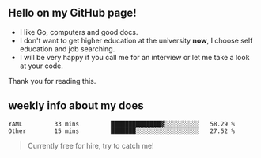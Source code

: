 ## Hello on my GitHub page!

- I like Go, computers and good docs.
- I don't want to get higher education at the university **now**, I choose self education and job searching.
- I will be very happy if you call me for an interview or let me take a look at your code.

Thank you for reading this.

## weekly info about my does
<!--START_SECTION:waka-->

```text
YAML         33 mins         ██████████████▓░░░░░░░░░░   58.29 %
Other        15 mins         ███████░░░░░░░░░░░░░░░░░░   27.52 %
```

<!--END_SECTION:waka-->

> Currently free for hire, try to catch me!

